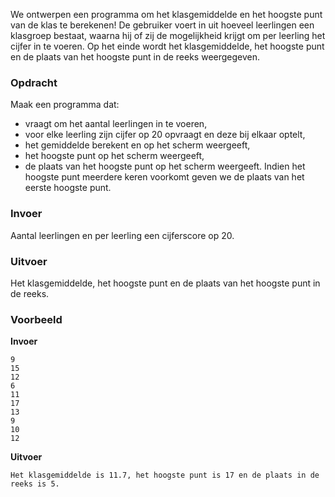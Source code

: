 We ontwerpen een programma om het klasgemiddelde en het hoogste punt van de klas te berekenen! De gebruiker voert in uit hoeveel leerlingen een klasgroep bestaat, waarna hij of zij de mogelijkheid krijgt om per leerling het cijfer in te voeren. Op het einde wordt het klasgemiddelde, het hoogste punt en de plaats van het hoogste punt in de reeks weergegeven.

### Opdracht

Maak een programma dat:
- vraagt om het aantal leerlingen in te voeren,
- voor elke leerling zijn cijfer op 20 opvraagt en deze bij elkaar optelt,
- het gemiddelde berekent en op het scherm weergeeft,
- het hoogste punt op het scherm weergeeft,
- de plaats van het hoogste punt op het scherm weergeeft. Indien het hoogste punt meerdere keren voorkomt geven we de plaats van het eerste hoogste punt.

### Invoer

Aantal leerlingen en per leerling een cijferscore op 20.

### Uitvoer

Het klasgemiddelde, het hoogste punt en de plaats van het hoogste punt in de reeks.

### Voorbeeld

**Invoer**

    9
    15
    12
    6
    11
    17
    13
    9
    10
    12

**Uitvoer**

    Het klasgemiddelde is 11.7, het hoogste punt is 17 en de plaats in de reeks is 5.
